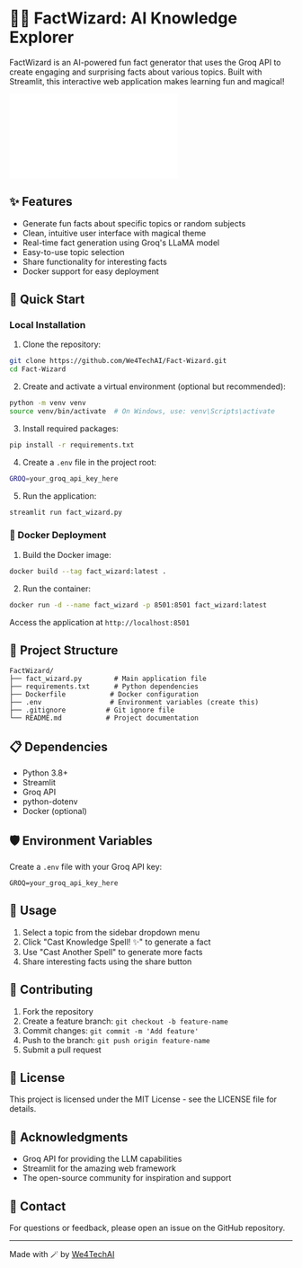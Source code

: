 # 🧙‍♂️ FactWizard: AI Knowledge Explorer

FactWizard is an AI-powered fun fact generator that uses the Groq API to create engaging and surprising facts about various topics. Built with Streamlit, this interactive web application makes learning fun and magical!

![FactWizard](assets/banner.py) 

## ✨ Features

- Generate fun facts about specific topics or random subjects
- Clean, intuitive user interface with magical theme
- Real-time fact generation using Groq's LLaMA model
- Easy-to-use topic selection
- Share functionality for interesting facts
- Docker support for easy deployment

## 🚀 Quick Start

### Local Installation

1. Clone the repository:
```bash
git clone https://github.com/We4TechAI/Fact-Wizard.git
cd Fact-Wizard
```

2. Create and activate a virtual environment (optional but recommended):
```bash
python -m venv venv
source venv/bin/activate  # On Windows, use: venv\Scripts\activate
```

3. Install required packages:
```bash
pip install -r requirements.txt
```

4. Create a `.env` file in the project root:
```bash
GROQ=your_groq_api_key_here
```

5. Run the application:
```bash
streamlit run fact_wizard.py
```

### 🐳 Docker Deployment

1. Build the Docker image:
```bash
docker build --tag fact_wizard:latest .
```

2. Run the container:
```bash
docker run -d --name fact_wizard -p 8501:8501 fact_wizard:latest
```

Access the application at `http://localhost:8501`

## 📁 Project Structure

```
FactWizard/
├── fact_wizard.py        # Main application file
├── requirements.txt      # Python dependencies
├── Dockerfile           # Docker configuration
├── .env                 # Environment variables (create this)
├── .gitignore          # Git ignore file
└── README.md           # Project documentation
```

## 📋 Dependencies

- Python 3.8+
- Streamlit
- Groq API
- python-dotenv
- Docker (optional)



## 🛡️ Environment Variables

Create a `.env` file with your Groq API key:
```env
GROQ=your_groq_api_key_here
```

## 🌟 Usage

1. Select a topic from the sidebar dropdown menu
2. Click "Cast Knowledge Spell! ✨" to generate a fact
3. Use "Cast Another Spell" to generate more facts
4. Share interesting facts using the share button

## 🤝 Contributing

1. Fork the repository
2. Create a feature branch: `git checkout -b feature-name`
3. Commit changes: `git commit -m 'Add feature'`
4. Push to the branch: `git push origin feature-name`
5. Submit a pull request

## 📝 License

This project is licensed under the MIT License - see the LICENSE file for details.

## 🙏 Acknowledgments

- Groq API for providing the LLM capabilities
- Streamlit for the amazing web framework
- The open-source community for inspiration and support

## 📧 Contact

For questions or feedback, please open an issue on the GitHub repository.

---
Made with 🪄 by [We4TechAI](https://github.com/We4TechAI)
